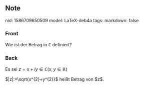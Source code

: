 ## Note
nid: 1586709650509
model: LaTeX-deb4a
tags: 
markdown: false

### Front
Wie ist der Betrag in $\mathbb{C}$ definiert?

### Back
Es sei $z=x+i y \in \mathbb{C}(x, y \in \mathbb{R})$<div>
</div><div>$|z|:=\sqrt{x^{2}+y^{2}}$ heißt Betrag von $z$.
</div>
